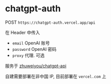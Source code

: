 # chatgpt-auth

POST `https://chatgpt-auth.vercel.app/api`

在 Header 中传入
- `email` OpenAI 账号
- `password` OpenAI 密码
- `proxy` 代理. 可选


服务于 [zhuweiyou/chatgpt-api](https://github.com/zhuweiyou/chatgpt-api)

自建需要部署在非中国 IP, 目前部署在 `vercel.com` 上
